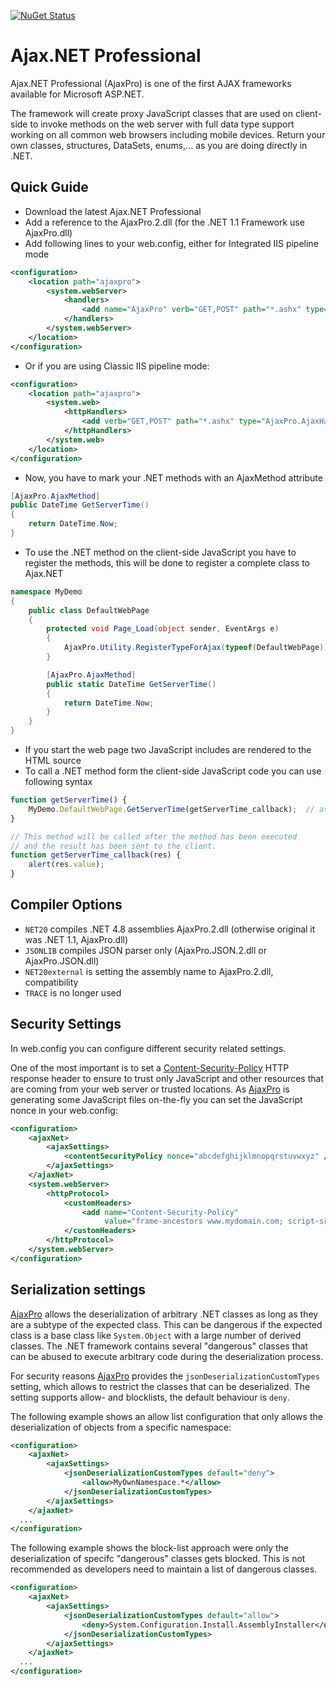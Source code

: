 [![NuGet Status](https://img.shields.io/nuget/v/AjaxNetProfessional?style=flat)](https://www.nuget.org/packages/AjaxNetProfessional/)

# Ajax.NET Professional

Ajax.NET Professional (AjaxPro) is one of the first AJAX frameworks available for Microsoft ASP.NET.

The framework will create proxy JavaScript classes that are used on client-side to invoke methods on the web server with full data type support working on all common web browsers including mobile devices. Return your own classes, structures, DataSets, enums,... as you are doing directly in .NET.

## Quick Guide

- Download the latest Ajax.NET Professional
- Add a reference to the AjaxPro.2.dll (for the .NET 1.1 Framework use AjaxPro.dll)
- Add following lines to your web.config, either for Integrated IIS pipeline mode

```XML
<configuration>
	<location path="ajaxpro">
		<system.webServer>
			<handlers>
				<add name="AjaxPro" verb="GET,POST" path="*.ashx" type="AjaxPro.AjaxHandlerFactory,AjaxPro.2" />
			</handlers>
		</system.webServer>
	</location>
</configuration>
```

- Or if you are using Classic IIS pipeline mode:

```XML
<configuration>
	<location path="ajaxpro">
		<system.web>
			<httpHandlers>
				<add verb="GET,POST" path="*.ashx" type="AjaxPro.AjaxHandlerFactory,AjaxPro.2"/>
			</httpHandlers>
		</system.web>
	</location>
</configuration>
```

- Now, you have to mark your .NET methods with an AjaxMethod attribute

```C#
[AjaxPro.AjaxMethod]
public DateTime GetServerTime()
{
	return DateTime.Now;
}
```

- To use the .NET method on the client-side JavaScript you have to register the methods, this will be done to register a complete class to Ajax.NET

```C#
namespace MyDemo
{
	public class DefaultWebPage
	{
		protected void Page_Load(object sender, EventArgs e)
		{
			AjaxPro.Utility.RegisterTypeForAjax(typeof(DefaultWebPage));
		}

		[AjaxPro.AjaxMethod]
		public static DateTime GetServerTime()
		{
			return DateTime.Now;
		}
	}
}
```

- If you start the web page two JavaScript includes are rendered to the HTML source
- To call a .NET method form the client-side JavaScript code you can use following syntax

```JavaScript
function getServerTime() {
	MyDemo.DefaultWebPage.GetServerTime(getServerTime_callback);  // asynchronous call
}

// This method will be called after the method has been executed
// and the result has been sent to the client.
function getServerTime_callback(res) {
	alert(res.value);
}
```

## Compiler Options

- `NET20` compiles .NET 4.8 assemblies AjaxPro.2.dll (otherwise original it was .NET 1.1, AjaxPro.dll)
- `JSONLIB` compiles JSON parser only (AjaxPro.JSON.2.dll or AjaxPro.JSON.dll)
- `NET20external` is setting the assembly name to AjaxPro.2.dll, compatibility
- `TRACE` is no longer used

## Security Settings

In web.config you can configure different security related settings.

One of the most important is to set a [Content-Security-Policy](https://developer.mozilla.org/en-US/docs/Web/HTTP/Headers/Content-Security-Policy) HTTP response header to ensure to trust only JavaScript and other resources that are coming from your web server or trusted locations. As [AjaxPro](https://www.ajaxpro.info) is generating some JavaScript files on-the-fly you can set the JavaScript nonce in your web.config:

```XML
<configuration>
	<ajaxNet>
		<ajaxSettings>
			<contentSecurityPolicy nonce="abcdefghijklmnopqrstuvwxyz" />
		</ajaxSettings>
	</ajaxNet>
	<system.webServer>
		<httpProtocol>
			<customHeaders>
				<add name="Content-Security-Policy" 
					 value="frame-ancestors www.mydomain.com; script-src 'self' https://www.mydomain.com 'unsafe-eval' 'unsafe-hashes' 'nonce-abcdefghijklmnopqrstuvwxyz';" />
			</customHeaders>
		</httpProtocol>
	</system.webServer>
</configuration>
```

## Serialization settings

[AjaxPro](https://www.ajaxpro.info) allows the deserialization of arbitrary .NET classes as long as they are a subtype of the expected class. This can be dangerous if the expected class is a base class like `System.Object` with a large number of derived classes. The .NET framework contains several "dangerous" classes that can be abused to execute arbitrary code during the deserialization process.   

For security reasons [AjaxPro](https://www.ajaxpro.info) provides the `jsonDeserializationCustomTypes` setting, which allows to restrict the classes that can be deserialized. The setting supports allow- and blocklists, the default behaviour is `deny`.

The following example shows an allow list configuration that only allows the deserialization of objects from a specific namespace: 

```XML
<configuration>
	<ajaxNet>
		<ajaxSettings>
			<jsonDeserializationCustomTypes default="deny">
				<allow>MyOwnNamespace.*</allow>
			</jsonDeserializationCustomTypes>
		</ajaxSettings>
	</ajaxNet>
  ...
</configuration>
```

The following example shows the block-list approach were only the deserialization of specifc "dangerous" classes gets blocked. This is not recommended as developers need to maintain a list of dangerous classes.

```XML
<configuration>
	<ajaxNet>
		<ajaxSettings>
			<jsonDeserializationCustomTypes default="allow">
				<deny>System.Configuration.Install.AssemblyInstaller</deny>
			</jsonDeserializationCustomTypes>
		</ajaxSettings>
	</ajaxNet>
  ...
</configuration>
```
